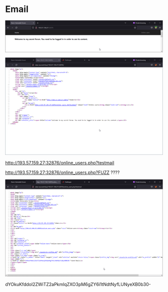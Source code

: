 # Email

![Alt text](image_001.png)

![Alt text](image_002.png)

<http://193.57.159.27:32876/online_users.php?testmail>

http://193.57.159.27:32876/online_users.php?FUZZ  ????

![Alt text](image_003.png)

dYOkuKfddol2ZWiTZ2aPkmlqZXO3pM6gZY6i1tNdtNyfLUNyeXB0b30-